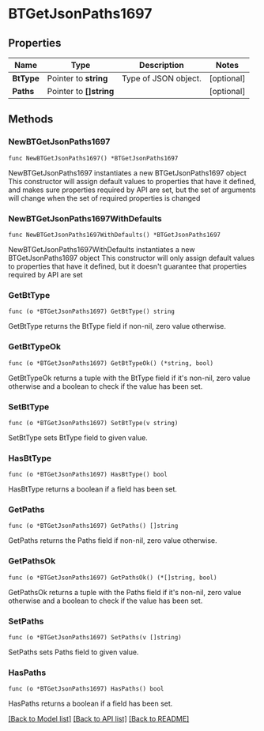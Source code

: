 # BTGetJsonPaths1697

## Properties

Name | Type | Description | Notes
------------ | ------------- | ------------- | -------------
**BtType** | Pointer to **string** | Type of JSON object. | [optional] 
**Paths** | Pointer to **[]string** |  | [optional] 

## Methods

### NewBTGetJsonPaths1697

`func NewBTGetJsonPaths1697() *BTGetJsonPaths1697`

NewBTGetJsonPaths1697 instantiates a new BTGetJsonPaths1697 object
This constructor will assign default values to properties that have it defined,
and makes sure properties required by API are set, but the set of arguments
will change when the set of required properties is changed

### NewBTGetJsonPaths1697WithDefaults

`func NewBTGetJsonPaths1697WithDefaults() *BTGetJsonPaths1697`

NewBTGetJsonPaths1697WithDefaults instantiates a new BTGetJsonPaths1697 object
This constructor will only assign default values to properties that have it defined,
but it doesn't guarantee that properties required by API are set

### GetBtType

`func (o *BTGetJsonPaths1697) GetBtType() string`

GetBtType returns the BtType field if non-nil, zero value otherwise.

### GetBtTypeOk

`func (o *BTGetJsonPaths1697) GetBtTypeOk() (*string, bool)`

GetBtTypeOk returns a tuple with the BtType field if it's non-nil, zero value otherwise
and a boolean to check if the value has been set.

### SetBtType

`func (o *BTGetJsonPaths1697) SetBtType(v string)`

SetBtType sets BtType field to given value.

### HasBtType

`func (o *BTGetJsonPaths1697) HasBtType() bool`

HasBtType returns a boolean if a field has been set.

### GetPaths

`func (o *BTGetJsonPaths1697) GetPaths() []string`

GetPaths returns the Paths field if non-nil, zero value otherwise.

### GetPathsOk

`func (o *BTGetJsonPaths1697) GetPathsOk() (*[]string, bool)`

GetPathsOk returns a tuple with the Paths field if it's non-nil, zero value otherwise
and a boolean to check if the value has been set.

### SetPaths

`func (o *BTGetJsonPaths1697) SetPaths(v []string)`

SetPaths sets Paths field to given value.

### HasPaths

`func (o *BTGetJsonPaths1697) HasPaths() bool`

HasPaths returns a boolean if a field has been set.


[[Back to Model list]](../README.md#documentation-for-models) [[Back to API list]](../README.md#documentation-for-api-endpoints) [[Back to README]](../README.md)


